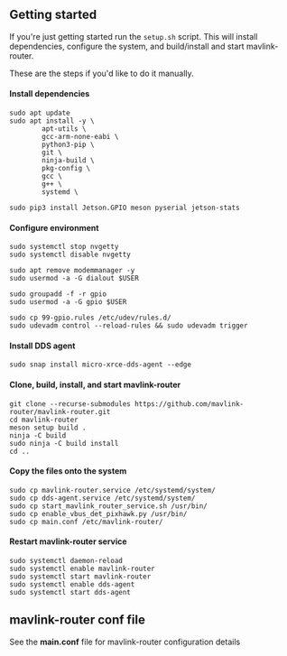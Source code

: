 ## Getting started
If you're just getting started run the `setup.sh` script. This will install dependencies, configure the system, and build/install and start mavlink-router.

These are the steps if you'd like to do it manually.

#### Install dependencies
```
sudo apt update
sudo apt install -y \
		apt-utils \
		gcc-arm-none-eabi \
		python3-pip \
		git \
		ninja-build \
		pkg-config \
		gcc \
		g++ \
		systemd \

sudo pip3 install Jetson.GPIO meson pyserial jetson-stats
```
#### Configure environment
```
sudo systemctl stop nvgetty
sudo systemctl disable nvgetty

sudo apt remove modemmanager -y
sudo usermod -a -G dialout $USER

sudo groupadd -f -r gpio
sudo usermod -a -G gpio $USER

sudo cp 99-gpio.rules /etc/udev/rules.d/
sudo udevadm control --reload-rules && sudo udevadm trigger
```
#### Install DDS agent
```
sudo snap install micro-xrce-dds-agent --edge
```
#### Clone, build, install, and start mavlink-router
```
git clone --recurse-submodules https://github.com/mavlink-router/mavlink-router.git
cd mavlink-router
meson setup build .
ninja -C build
sudo ninja -C build install
cd ..
```
#### Copy the files onto the system
```
sudo cp mavlink-router.service /etc/systemd/system/
sudo cp dds-agent.service /etc/systemd/system/
sudo cp start_mavlink_router_service.sh /usr/bin/
sudo cp enable_vbus_det_pixhawk.py /usr/bin/
sudo cp main.conf /etc/mavlink-router/
```
#### Restart mavlink-router service
```
sudo systemctl daemon-reload
sudo systemctl enable mavlink-router
sudo systemctl start mavlink-router
sudo systemctl enable dds-agent
sudo systemctl start dds-agent
```
## mavlink-router conf file
See the **main.conf** file for mavlink-router configuration details